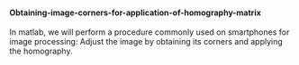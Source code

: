 #### Obtaining-image-corners-for-application-of-homography-matrix
In matlab, we will perform a procedure commonly used on smartphones for image processing: Adjust the image by obtaining its corners and applying the homography.
